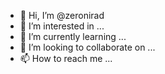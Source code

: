 - 👋 Hi, I’m @zeronirad
- 👀 I’m interested in ...
- 🌱 I’m currently learning ...
- 💞️ I’m looking to collaborate on ...
- 📫 How to reach me ...

<!---
zeronirad/zeronirad is a ✨ special ✨ repository because its `README.md` (this file) appears on your GitHub profile.
You can click the Preview link to take a look at your changes.
--->
